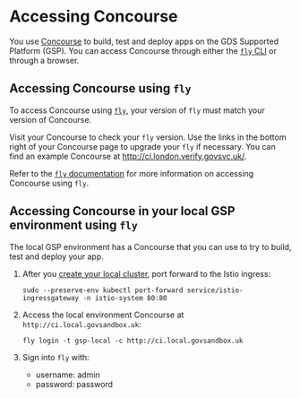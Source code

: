 # Accessing Concourse

You use [Concourse](http://ci.local.govsandbox.uk) to build, test and deploy apps on the GDS Supported Platform (GSP). You can access Concourse through either the [`fly` CLI](https://concourse-ci.org/fly.html) or through a browser.

## Accessing Concourse using `fly`

To access Concourse using [`fly`](https://concourse-ci.org/fly.html), your version of `fly` must match your version of Concourse.

Visit your Concourse to check your `fly` version. Use the links in the bottom right of your Concourse page to upgrade your `fly` if necessary. You can find an example Concourse at http://ci.london.verify.govsvc.uk/.

Refer to the [`fly` documentation](https://concourse-ci.org/fly.html) for more information on accessing Concourse using `fly`.

## Accessing Concourse in your local GSP environment using `fly`

The local GSP environment has a Concourse that you can use to try to build, test and deploy your app. 

1. After you [create your local cluster](https://github.com/alphagov/gsp/blob/master/docs/gds-supported-platform/getting-started-gsp-local.md), port forward to the Istio ingress:

    ```
    sudo --preserve-env kubectl port-forward service/istio-ingressgateway -n istio-system 80:80
    ```

1. Access the local environment Concourse at `http://ci.local.govsandbox.uk`:

    ```
    fly login -t gsp-local -c http://ci.local.govsandbox.uk
    ```

1. Sign into `fly` with: 

    - username: admin
    - password: password
